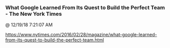 ﻿

### What Google Learned From Its Quest to Build the Perfect Team - The New York Times
@ 12/19/18 7:21:07 AM

https://www.nytimes.com/2016/02/28/magazine/what-google-learned-from-its-quest-to-build-the-perfect-team.html

